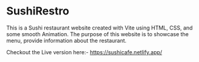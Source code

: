 # SushiRestro
This is a Sushi restaurant website created with Vite using HTML, CSS, and some smooth Animation.
The purpose of this website is to showcase the menu, provide information about the restaurant.

Checkout the Live version here:- https://sushicafe.netlify.app/
